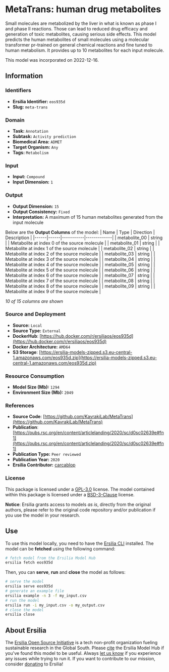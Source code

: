 # MetaTrans: human drug metabolites

Small molecules are metabolized by the liver in what is known as phase I and phase II reactions. Those can lead to reduced drug efficacy and generation of toxic metabolites, causing serious side effects. This model predicts the human metabolites of small molecules using a molecular transformer pr-trained on general chemical reactions and fine tuned to human metabolism. It provides up to 10 metabolites for each input molecule.

This model was incorporated on 2022-12-16.


## Information
### Identifiers
- **Ersilia Identifier:** `eos935d`
- **Slug:** `meta-trans`

### Domain
- **Task:** `Annotation`
- **Subtask:** `Activity prediction`
- **Biomedical Area:** `ADMET`
- **Target Organism:** `Any`
- **Tags:** `Metabolism`

### Input
- **Input:** `Compound`
- **Input Dimension:** `1`

### Output
- **Output Dimension:** `15`
- **Output Consistency:** `Fixed`
- **Interpretation:** A maximum of 15 human metabolites generated from the input molecule

Below are the **Output Columns** of the model:
| Name | Type | Direction | Description |
|------|------|-----------|-------------|
| metabolite_00 | string |  | Metabolite at index 0 of the source molecule |
| metabolite_01 | string |  | Metabolite at index 1 of the source molecule |
| metabolite_02 | string |  | Metabolite at index 2 of the source molecule |
| metabolite_03 | string |  | Metabolite at index 3 of the source molecule |
| metabolite_04 | string |  | Metabolite at index 4 of the source molecule |
| metabolite_05 | string |  | Metabolite at index 5 of the source molecule |
| metabolite_06 | string |  | Metabolite at index 6 of the source molecule |
| metabolite_07 | string |  | Metabolite at index 7 of the source molecule |
| metabolite_08 | string |  | Metabolite at index 8 of the source molecule |
| metabolite_09 | string |  | Metabolite at index 9 of the source molecule |

_10 of 15 columns are shown_
### Source and Deployment
- **Source:** `Local`
- **Source Type:** `External`
- **DockerHub**: [https://hub.docker.com/r/ersiliaos/eos935d](https://hub.docker.com/r/ersiliaos/eos935d)
- **Docker Architecture:** `AMD64`
- **S3 Storage**: [https://ersilia-models-zipped.s3.eu-central-1.amazonaws.com/eos935d.zip](https://ersilia-models-zipped.s3.eu-central-1.amazonaws.com/eos935d.zip)

### Resource Consumption
- **Model Size (Mb):** `1294`
- **Environment Size (Mb):** `2049`


### References
- **Source Code**: [https://github.com/KavrakiLab/MetaTrans](https://github.com/KavrakiLab/MetaTrans)
- **Publication**: [https://pubs.rsc.org/en/content/articlelanding/2020/sc/d0sc02639e#fn1](https://pubs.rsc.org/en/content/articlelanding/2020/sc/d0sc02639e#fn1)
- **Publication Type:** `Peer reviewed`
- **Publication Year:** `2020`
- **Ersilia Contributor:** [carcablop](https://github.com/carcablop)

### License
This package is licensed under a [GPL-3.0](https://github.com/ersilia-os/ersilia/blob/master/LICENSE) license. The model contained within this package is licensed under a [BSD-3-Clause](LICENSE) license.

**Notice**: Ersilia grants access to models _as is_, directly from the original authors, please refer to the original code repository and/or publication if you use the model in your research.


## Use
To use this model locally, you need to have the [Ersilia CLI](https://github.com/ersilia-os/ersilia) installed.
The model can be **fetched** using the following command:
```bash
# fetch model from the Ersilia Model Hub
ersilia fetch eos935d
```
Then, you can **serve**, **run** and **close** the model as follows:
```bash
# serve the model
ersilia serve eos935d
# generate an example file
ersilia example -n 3 -f my_input.csv
# run the model
ersilia run -i my_input.csv -o my_output.csv
# close the model
ersilia close
```

## About Ersilia
The [Ersilia Open Source Initiative](https://ersilia.io) is a tech non-profit organization fueling sustainable research in the Global South.
Please [cite](https://github.com/ersilia-os/ersilia/blob/master/CITATION.cff) the Ersilia Model Hub if you've found this model to be useful. Always [let us know](https://github.com/ersilia-os/ersilia/issues) if you experience any issues while trying to run it.
If you want to contribute to our mission, consider [donating](https://www.ersilia.io/donate) to Ersilia!
